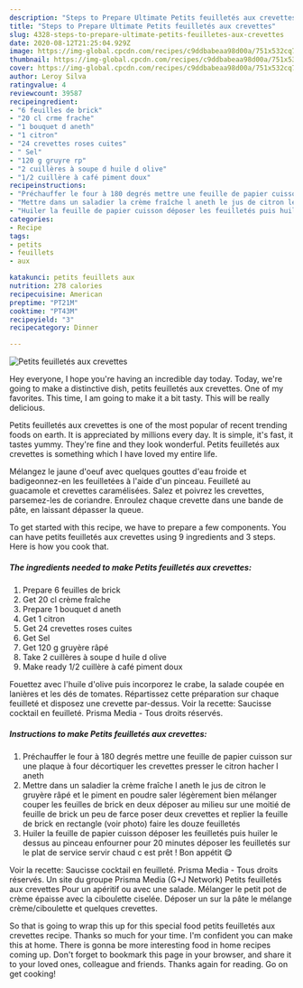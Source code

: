 ```yaml
---
description: "Steps to Prepare Ultimate Petits feuilletés aux crevettes"
title: "Steps to Prepare Ultimate Petits feuilletés aux crevettes"
slug: 4328-steps-to-prepare-ultimate-petits-feuilletes-aux-crevettes
date: 2020-08-12T21:25:04.929Z
image: https://img-global.cpcdn.com/recipes/c9ddbabeaa98d00a/751x532cq70/petits-feuilletes-aux-crevettes-photo-principale-de-la-recette.jpg
thumbnail: https://img-global.cpcdn.com/recipes/c9ddbabeaa98d00a/751x532cq70/petits-feuilletes-aux-crevettes-photo-principale-de-la-recette.jpg
cover: https://img-global.cpcdn.com/recipes/c9ddbabeaa98d00a/751x532cq70/petits-feuilletes-aux-crevettes-photo-principale-de-la-recette.jpg
author: Leroy Silva
ratingvalue: 4
reviewcount: 39587
recipeingredient:
- "6 feuilles de brick"
- "20 cl crme frache"
- "1 bouquet d aneth"
- "1 citron"
- "24 crevettes roses cuites"
- " Sel"
- "120 g gruyre rp"
- "2 cuillères à soupe d huile d olive"
- "1/2 cuillère à café piment doux"
recipeinstructions:
- "Préchauffer le four à 180 degrés mettre une feuille de papier cuisson sur une plaque à four décortiquer les crevettes presser le citron hacher l aneth"
- "Mettre dans un saladier la crème fraîche l aneth le jus de citron le gruyère râpé et le piment en poudre saler légèrement bien mélanger couper les feuilles de brick en deux déposer au milieu sur une moitié de feuille de brick un peu de farce poser deux crevettes et replier la feuille de brick en rectangle (voir photo) faire les douze feuilletés"
- "Huiler la feuille de papier cuisson déposer les feuilletés puis huiler le dessus au pinceau enfourner pour 20 minutes déposer les feuilletés sur le plat de service servir chaud c est prêt ! Bon appétit 😋"
categories:
- Recipe
tags:
- petits
- feuillets
- aux

katakunci: petits feuillets aux 
nutrition: 278 calories
recipecuisine: American
preptime: "PT21M"
cooktime: "PT43M"
recipeyield: "3"
recipecategory: Dinner

---
```



![Petits feuilletés aux crevettes](https://img-global.cpcdn.com/recipes/c9ddbabeaa98d00a/751x532cq70/petits-feuilletes-aux-crevettes-photo-principale-de-la-recette.jpg)

Hey everyone, I hope you're having an incredible day today. Today, we're going to make a distinctive dish, petits feuilletés aux crevettes. One of my favorites. This time, I am going to make it a bit tasty. This will be really delicious.

Petits feuilletés aux crevettes is one of the most popular of recent trending foods on earth. It is appreciated by millions every day. It is simple, it's fast, it tastes yummy. They're fine and they look wonderful. Petits feuilletés aux crevettes is something which I have loved my entire life.

Mélangez le jaune d&#39;oeuf avec quelques gouttes d&#39;eau froide et badigeonnez-en les feuilletées à l&#39;aide d&#39;un pinceau. Feuilleté au guacamole et crevettes caramélisées. Salez et poivrez les crevettes, parsemez-les de coriandre. Enroulez chaque crevette dans une bande de pâte, en laissant dépasser la queue.


To get started with this recipe, we have to prepare a few components. You can have petits feuilletés aux crevettes using 9 ingredients and 3 steps. Here is how you cook that.

<!--inarticleads1-->

##### The ingredients needed to make Petits feuilletés aux crevettes:

1. Prepare 6 feuilles de brick
1. Get 20 cl crème fraîche
1. Prepare 1 bouquet d aneth
1. Get 1 citron
1. Get 24 crevettes roses cuites
1. Get  Sel
1. Get 120 g gruyère râpé
1. Take 2 cuillères à soupe d huile d olive
1. Make ready 1/2 cuillère à café piment doux


Fouettez avec l&#39;huile d&#39;olive puis incorporez le crabe, la salade coupée en lanières et les dés de tomates. Répartissez cette préparation sur chaque feuilleté et disposez une crevette par-dessus. Voir la recette: Saucisse cocktail en feuilleté. Prisma Media - Tous droits réservés. 

<!--inarticleads2-->

##### Instructions to make Petits feuilletés aux crevettes:

1. Préchauffer le four à 180 degrés mettre une feuille de papier cuisson sur une plaque à four décortiquer les crevettes presser le citron hacher l aneth
1. Mettre dans un saladier la crème fraîche l aneth le jus de citron le gruyère râpé et le piment en poudre saler légèrement bien mélanger couper les feuilles de brick en deux déposer au milieu sur une moitié de feuille de brick un peu de farce poser deux crevettes et replier la feuille de brick en rectangle (voir photo) faire les douze feuilletés
1. Huiler la feuille de papier cuisson déposer les feuilletés puis huiler le dessus au pinceau enfourner pour 20 minutes déposer les feuilletés sur le plat de service servir chaud c est prêt ! Bon appétit 😋


Voir la recette: Saucisse cocktail en feuilleté. Prisma Media - Tous droits réservés. Un site du groupe Prisma Media (G+J Network) Petits feuilletés aux crevettes Pour un apéritif ou avec une salade. Mélanger le petit pot de crème épaisse avec la ciboulette ciselée. Déposer un sur la pâte le mélange crème/ciboulette et quelques crevettes. 

So that is going to wrap this up for this special food petits feuilletés aux crevettes recipe. Thanks so much for your time. I'm confident you can make this at home. There is gonna be more interesting food in home recipes coming up. Don't forget to bookmark this page in your browser, and share it to your loved ones, colleague and friends. Thanks again for reading. Go on get cooking!
